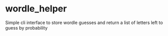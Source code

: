 # wordle_helper

Simple cli interface to store wordle guesses and return a list of letters left to guess by probability

